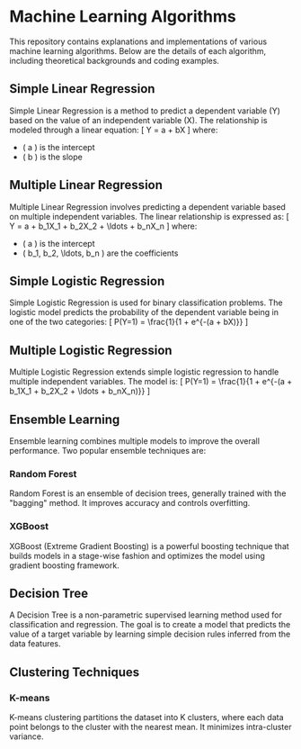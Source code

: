 # Machine Learning Algorithms

This repository contains explanations and implementations of various machine learning algorithms. Below are the details of each algorithm, including theoretical backgrounds and coding examples.

## Simple Linear Regression
Simple Linear Regression is a method to predict a dependent variable (Y) based on the value of an independent variable (X). The relationship is modeled through a linear equation:
\[ Y = a + bX \]
where:
- \( a \) is the intercept
- \( b \) is the slope

## Multiple Linear Regression
Multiple Linear Regression involves predicting a dependent variable based on multiple independent variables. The linear relationship is expressed as:
\[ Y = a + b_1X_1 + b_2X_2 + \ldots + b_nX_n \]
where:
- \( a \) is the intercept
- \( b_1, b_2, \ldots, b_n \) are the coefficients

## Simple Logistic Regression
Simple Logistic Regression is used for binary classification problems. The logistic model predicts the probability of the dependent variable being in one of the two categories:
\[ P(Y=1) = \frac{1}{1 + e^{-(a + bX)}} \]

## Multiple Logistic Regression
Multiple Logistic Regression extends simple logistic regression to handle multiple independent variables. The model is:
\[ P(Y=1) = \frac{1}{1 + e^{-(a + b_1X_1 + b_2X_2 + \ldots + b_nX_n)}} \]

## Ensemble Learning
Ensemble learning combines multiple models to improve the overall performance. Two popular ensemble techniques are:

### Random Forest
Random Forest is an ensemble of decision trees, generally trained with the "bagging" method. It improves accuracy and controls overfitting.

### XGBoost
XGBoost (Extreme Gradient Boosting) is a powerful boosting technique that builds models in a stage-wise fashion and optimizes the model using gradient boosting framework.

## Decision Tree
A Decision Tree is a non-parametric supervised learning method used for classification and regression. The goal is to create a model that predicts the value of a target variable by learning simple decision rules inferred from the data features.

## Clustering Techniques

### K-means
K-means clustering partitions the dataset into K clusters, where each data point belongs to the cluster with the nearest mean. It minimizes intra-cluster variance.

